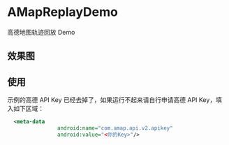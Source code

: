 # AMapReplayDemo

高德地图轨迹回放 Demo

## 效果图


## 使用

示例的高德 API Key 已经去掉了，如果运行不起来请自行申请高德 API Key，填入如下区域：

```xml
  <meta-data
                android:name="com.amap.api.v2.apikey"
                android:value="<你的Key>"/>
```

